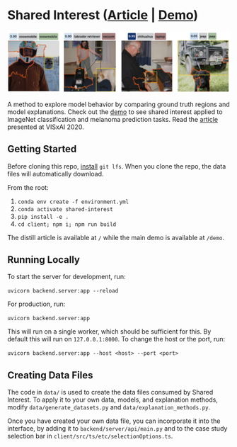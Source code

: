 # Shared Interest ([Article](http://shared-interest.csail.mit.edu) | [Demo](http://shared-interest.csail.mit.edu/demo))
![Shared interest teaser](./client/src/assets/img/teaser.svg)

A method to explore model behavior by comparing ground truth regions and model explanations.
Check out the [demo](http://shared-interest.csail.mit.edu/demo) to see shared interest applied to 
ImageNet classification and melanoma prediction tasks.
Read the [article](http://shared-interest.csail.mit.edu) presented at VISxAI 2020.

## Getting Started

Before cloning this repo, [install](https://docs.github.com/en/free-pro-team@latest/github/managing-large-files/installing-git-large-file-storage) `git lfs`. When you clone the repo, the data files will automatically download. 

From the root:

1. `conda env create -f environment.yml`
2. `conda activate shared-interest`
3. `pip install -e .`
2. `cd client; npm i; npm run build`

The distill article is available at `/` while the main demo is available at `/demo`.

## Running Locally
To start the server for development, run:

`uvicorn backend.server:app --reload`

For production, run:

`uvicorn backend.server:app`

This will run on a single worker, which should be sufficient for this.
By default this will run on `127.0.0.1:8000`.
To change the host or the port, run:

`uvicorn backend.server:app --host <host> --port <port>`

## Creating Data Files
The code in `data/` is used to create the data files consumed by Shared Interest.
To apply it to your own data, models, and explanation methods, modify `data/generate_datasets.py` and `data/explanation_methods.py`.

Once you have created your own data file, you can incorporate it into the interface, by adding it to `backend/server/api/main.py`
and to the case study selection bar in `client/src/ts/etc/selectionOptions.ts`.
